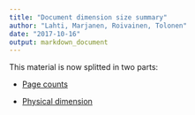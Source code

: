 ```yaml
---
title: "Document dimension size summary"
author: "Lahti, Marjanen, Roivainen, Tolonen"
date: "2017-10-16"
output: markdown_document
---
```


This material is now splitted in two parts:

  * [Page counts](pagecount.md)

  * [Physical dimension](dimension.md)


